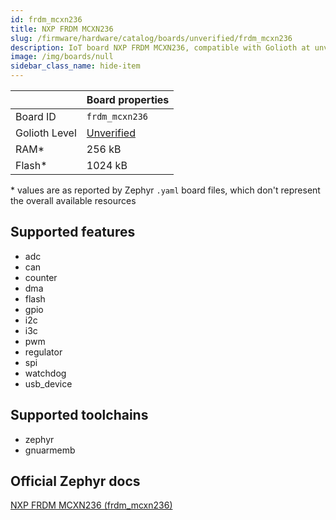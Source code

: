 ```yaml
---
id: frdm_mcxn236
title: NXP FRDM MCXN236
slug: /firmware/hardware/catalog/boards/unverified/frdm_mcxn236
description: IoT board NXP FRDM MCXN236, compatible with Golioth at unverified level.
image: /img/boards/null
sidebar_class_name: hide-item
---
```


[//]: # (This is an auto-generated file, do not edit! Changes to it will be lost upon re-generation)



|                | Board properties     |
| -------------  | -------------------- |
| Board ID       | `frdm_mcxn236` |
| Golioth Level  | [Unverified](/firmware/hardware#unverified-boards) |
| RAM*           | 256 kB |
| Flash*         | 1024 kB |

\* values are as reported by Zephyr `.yaml` board files, which don't represent the overall available resources



## Supported features

* adc
* can
* counter
* dma
* flash
* gpio
* i2c
* i3c
* pwm
* regulator
* spi
* watchdog
* usb_device

## Supported toolchains

* zephyr
* gnuarmemb

## Official Zephyr docs

[NXP FRDM MCXN236 (frdm_mcxn236)](https://docs.zephyrproject.org/latest/boards/nxp/frdm_mcxn236/doc/index.html)
